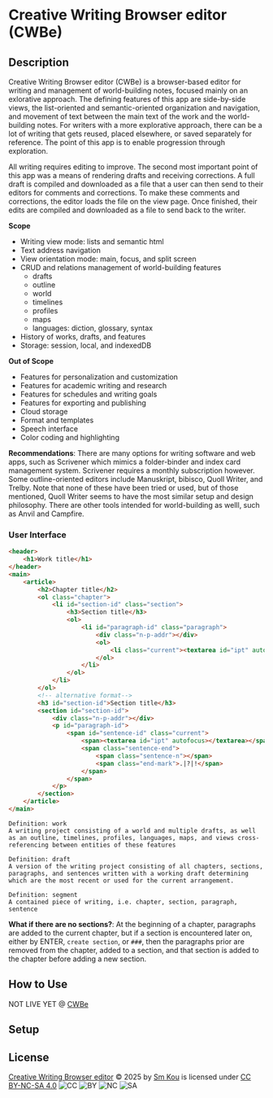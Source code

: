 # Creative Writing Browser editor (CWBe)

## Description

Creative Writing Browser editor (CWBe) is a browser-based editor for writing and management of world-building notes, focused mainly on an exlorative approach. The defining features of this app are side-by-side views, the list-oriented and semantic-oriented organization and navigation, and movement of text between the main text of the work and the world-building notes. For writers with a more explorative approach, there can be a lot of writing that gets reused, placed elsewhere, or saved separately for reference. The point of this app is to enable progression through exploration.

All writing requires editing to improve. The second most important point of this app was a means of rendering drafts and receiving corrections. A full draft is compiled and downloaded as a file that a user can then send to their editors for comments and corrections. To make these comments and corrections, the editor loads the file on the view page. Once finished, their edits are compiled and downloaded as a file to send back to the writer.

**Scope**
- Writing view mode: lists and semantic html
- Text address navigation
- View orientation mode: main, focus, and split screen
- CRUD and relations management of world-building features
	- drafts
	- outline
	- world
	- timelines
	- profiles
	- maps
	- languages: diction, glossary, syntax
- History of works, drafts, and features
- Storage: session, local, and indexedDB

**Out of Scope**
- Features for personalization and customization
- Features for academic writing and research
- Features for schedules and writing goals
- Features for exporting and publishing
- Cloud storage
- Format and templates
- Speech interface
- Color coding and highlighting

**Recommendations**: There are many options for writing software and web apps, such as Scrivener which mimics a folder-binder and index card management system. Scrivener requires a monthly subscription however. Some outline-oriented editors include Manuskript, bibisco, Quoll Writer, and Trelby. Note that none of these have been tried or used, but of those mentioned, Quoll Writer seems to have the most similar setup and design philosophy. There are other tools intended for world-building as welll, such as Anvil and Campfire.

### User Interface
```html
<header>
	<h1>Work title</h1>
</header>
<main>
	<article>
		<h2>Chapter title</h2>
		<ol class="chapter">
			<li id="section-id" class="section">
				<h3>Section title</h3>
				<ol>
					<li id="paragraph-id" class="paragraph">
						<div class="n-p-addr"></div>
						<ol>
							<li class="current"><textarea id="ipt" autofocus></textarea></li>
						</ol>
					</li>
				</ol>
			</li>
		</ol>
		<!-- alternative format-->
		<h3 id="section-id">Section title</h3>
		<section id="section-id">
			<div class="n-p-addr"></div>
			<p id="paragraph-id">
				<span id="sentence-id" class="current">
					<span><textarea id="ipt" autofocus></textarea></span>
					<span class="sentence-end">
						<span class="sentence-n"></span>
						<span class="end-mark">.|?|!</span>
					</span>
				</span>
			</p>
		</section>
	</article>
</main>
```

	Definition: work
	A writing project consisting of a world and multiple drafts, as well as an outline, timelines, profiles, languages, maps, and views cross-referencing between entities of these features

	Definition: draft
	A version of the writing project consisting of all chapters, sections, paragraphs, and sentences written with a working draft determining which are the most recent or used for the current arrangement.

	Definition: segment
	A contained piece of writing, i.e. chapter, section, paragraph, sentence


**What if there are no sections?**: At the beginning of a chapter, paragraphs are added to the current chapter, but if a section is encountered later on, either by ENTER, `create section`, or `###`, then the paragraphs prior are removed from the chapter, added to a section, and that section is added to the chapter before adding a new section.

## How to Use

NOT LIVE YET @ [CWBe](https://github.com/SmKou/creative-writing-browser-editor)

## Setup

## License

[Creative Writing Browser editor](https://github.com/SmKou/creative-writing-browser-editor) © 2025 by [Sm Kou](https://github.com/SmKou) is licensed under [CC BY-NC-SA 4.0](https://creativecommons.org/licenses/by-nc-sa/4.0/) ![CC](https://mirrors.creativecommons.org/presskit/icons/cc.svg) ![BY](https://mirrors.creativecommons.org/presskit/icons/by.svg) ![NC](https://mirrors.creativecommons.org/presskit/icons/nc.svg) ![SA](https://mirrors.creativecommons.org/presskit/icons/sa.svg)
